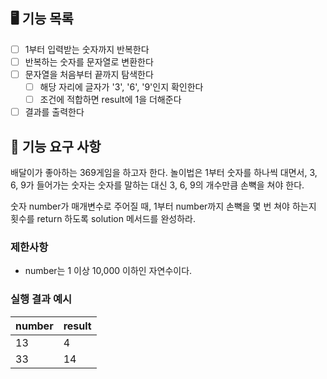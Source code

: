  ## 🖥 기능 목록
- [ ] 1부터 입력받는 숫자까지 반복한다
- [ ] 반복하는 숫자를 문자열로 변환한다
- [ ] 문자열을 처음부터 끝까지 탐색한다
  - [ ] 해당 자리에 글자가 '3', '6', '9'인지 확인한다
  - [ ] 조건에 적합하면 result에 1을 더해준다
- [ ] 결과를 출력한다

## 🚀 기능 요구 사항

배달이가 좋아하는 369게임을 하고자 한다. 놀이법은 1부터 숫자를 하나씩 대면서, 3, 6, 9가 들어가는 숫자는 숫자를 말하는 대신 3, 6, 9의 개수만큼 손뼉을 쳐야 한다.

숫자 number가 매개변수로 주어질 때, 1부터 number까지 손뼉을 몇 번 쳐야 하는지 횟수를 return 하도록 solution 메서드를 완성하라.

### 제한사항

- number는 1 이상 10,000 이하인 자연수이다.

### 실행 결과 예시

| number | result |
| --- | --- |
| 13 | 4 |
| 33 | 14 |
